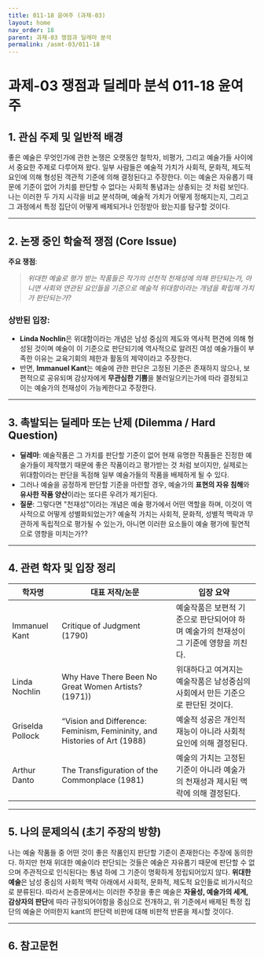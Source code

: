 ```yaml
---
title: 011-18 윤여주 (과제-03)
layout: home
nav_order: 18
parent: 과제-03 쟁점과 딜레마 분석
permalink: /asmt-03/011-18
---
```


# 과제-03 쟁점과 딜레마 분석 011-18 윤여주 

## 1. 관심 주제 및 일반적 배경

좋은 예술은 무엇인가에 관한 논쟁은 오랫동안 철학자, 비평가, 그리고 예술가들 사이에서 중요한 주제로 다루어져 왔다. 
일부 사람들은 예술적 가치가  사회적, 문화적, 제도적 요인에 의해 형성된 객관적 기준에 의해 결정된다고 주장한다.  이는 예술은 자유롭기 때문에 기준이 없어 가치를 판단할 수 없다는 사회적 통념과는 상충되는 것 처럼 보인다. 나는 이러한 두 가지 시각을 비교 분석하며, 예술적 가치가 어떻게 정해지는지, 그리고 그 과정에서 특정 집단이 어떻게 배제되거나 인정받아 왔는지를 탐구할 것이다.


---

## 2. 논쟁 중인 학술적 쟁점 (Core Issue)

**주요 쟁점**:  
> *위대한 예술로 평가 받는 작품들은 작가의 선천적 천재성에 의해 판단되는가, 아니면 사회와 연관된 요인들을 기준으로 예술적 위대함이라는 개념을 확립해 가치가 판단되는가?*


### 상반된 입장:
- **Linda Nochlin**은 위대함이라는 개념은 남성 중심의 제도와 역사적 편견에 의해 형성된 것이며 예술이 이 기준으로 판단되기에 역사적으로 알려진 여성 예술가들이 부족한 이유는 교육기회의 제한과 활동의 제약이라고 주장한다.
- 반면, **Immanuel Kant**는 예술에 관한 판단은 고정된 기준은 존재하지 않으나, 보편적으로 공유되며 감상자에게 **무관심한 기쁨**을 불러일으키는가에 따라 결정되고 이는 예술가의 천재성이 가능케한다고 주장한다. 

---

## 3. 촉발되는 딜레마 또는 난제 (Dilemma / Hard Question)

- **딜레마**: 예술작품은 그 가치를 판단할 기준이 없어 현재 유명한 작품들은 진정한 예술가들이 제작했기 때문에 좋은 작품이라고 평가받는 것 처럼 보이지만, 실제로는 위대함이라는 판단을 독점해 일부 예술가들의 작품을 배제하게 될 수 있다.
- 그러나 예술을 공정하게 판단할 기준을 마련할 경우, 예술가의 **표현의 자유 침해**와 **유사한 작품 양산**이라는 또다른 우려가 제기된다. 
- **질문**: 그렇다면 "천재성"이라는 개념은 예술 평가에서 어떤 역할을 하며, 이것이 역사적으로 어떻게 성별화되었는가? 예술적 가치는 사회적, 문화적, 성별적 맥락과 무관하게 독립적으로 평가될 수 있는가, 아니면 이러한 요소들이 예술 평가에 필연적으로 영향을 미치는가??

---

## 4. 관련 학자 및 입장 정리

| 학자명             | 대표 저작/논문                                   | 입장 요약 |
|--------------------|---------------------------------------------------|-----------|
| Immanuel Kant    | Critique of Judgment (1790)                        | 예술작품은 보편적 기준으로 판단되어야 하며 예술가의 천재성이 그 기준에 영향을 끼친다. |
| Linda Nochlin   | Why Have There Been No Great Women Artists? (1971))          | 위대하다고 여겨지는 예술작품은 남성중심의 사회에서 만든 기준으로 판단된 것이다. |
| Griselda Pollock   | “Vision and Difference: Feminism, Femininity, and Histories of Art (1988) | 예술적 성공은 개인적 재능이 아니라 사회적 요인에 의해 결정된다. |
| Arthur Danto    | The Transfiguration of the Commonplace (1981)             | 예술의 가치는 고정된 기준이 아니라 예술가의 천재성과 제시된 맥락에 의해 결정된다. |


---

## 5. 나의 문제의식 (초기 주장의 방향)

나는 예술 작품들 중 어떤 것이 좋은 작품인지 판단할 기준이 존재한다는 주장에 동의한다. 하지만 현재 위대한 예술이라 판단되는 것들은 예술은 자유롭기 때문에 판단할 수 없으며 주관적으로 인식된다는 통념 하에 그 기준이 명확하게 정립되어있지 않다. **위대한 예술**은 남성 중심의 사회적 맥락 아래에서 사회적, 문화적, 제도적 요인들로 비가시적으로 분류된다. 따라서 논증문에서는 이러한 주장을 좋은 예술은  **자율성, 예술가의 세계, 감상자의 판단**에 따라 규정되어야함을 중심으로 전개하고,   위 기준에서 배제된 특정 집단의 예술은 어떠한지 kant의 판단력 비판에 대해 비판적 반론을 제시할 것이다.


---

## 6. 참고문헌

